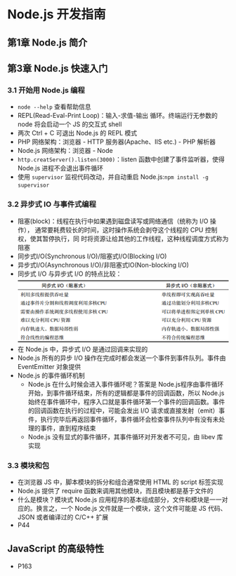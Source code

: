 Node.js 开发指南
==========

## 第1章  Node.js 简介

## 第3章  Node.js 快速入门

### 3.1 开始用 Node.js 编程
* `node --help` 查看帮助信息
* REPL(Read-Eval-Print Loop)：输入-求值-输出 循环。终端运行无参数的 node 将会启动一个 JS 的交互式 shell
* 两次 Ctrl + C 可退出 Node.js 的 REPL 模式
* PHP 网络架构：浏览器 - HTTP 服务器(Apache、IIS etc.) - PHP 解析器
* Node.js 网络架构：浏览器 - Node
* `http.creatServer().listen(3000)`：listen 函数中创建了事件监听器，使得 Node.js 进程不会退出事件循环
* 使用 `supervisor` 监视代码改动，并自动重启 Node.js:`npm install -g supervisor`

### 3.2 异步式 IO 与事件式编程
* 阻塞(block)：线程在执行中如果遇到磁盘读写或网络通信（统称为 I/O 操作），
通常要耗费较长的时间，这时操作系统会剥夺这个线程的 CPU 控制权，使其暂停执行，同
时将资源让给其他的工作线程，这种线程调度方式称为 阻塞
* 同步式I/O(Synchronous I/O)/阻塞式I/O(Blocking I/O)
* 异步式I/O(Asynchronous I/O)/非阻塞式IO(Non-blocking I/O)
* 同步式 I/O 与异步式 I/O 的特点比较：
![比较](./i-o.png)
* 在 Node.js 中，异步式 I/O 是通过回调来实现的
* Node.js 所有的异步 I/O 操作在完成时都会发送一个事件到事件队列。事件由 EventEmitter 对象提供
* Node.js 的事件循环机制
    - Node.js 在什么时候会进入事件循环呢？答案是 Node.js程序由事件循环开始，到事件循环结束，所有的逻辑都是事件的回调函数，所以 Node.js 始终在事件循环中，程序入口就是事件循环第一个事件的回调函数。事件的回调函数在执行的过程中，可能会发出 I/O 请求或直接发射（emit）事件，执行完毕后再返回事件循环，事件循环会检查事件队列中有没有未处理的事件，直到程序结束
    - Node.js 没有显式的事件循环，其事件循环对开发者不可见，由 libev 库实现

### 3.3 模块和包
* 在浏览器 JS 中，脚本模块的拆分和组合通常使用 HTML 的 script 标签实现
* Node.js 提供了 require 函数来调用其他模块，而且模块都是基于文件的
* 什么是模块？模块式 Node.js 应用程序的基本组成部分，文件和模块是一一对应的。换言之，一个 Node.js 文件就是一个模块，这个文件可能是 JS 代码、JSON 或者编译过的 C/C++ 扩展
* P44

## JavaScript 的高级特性
* P163